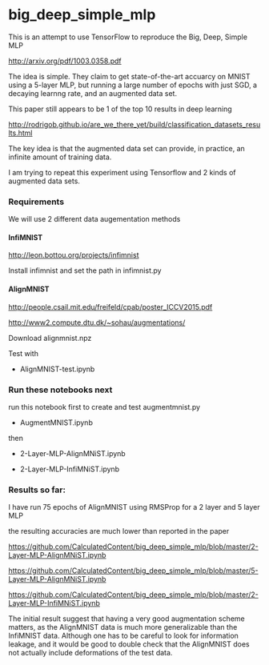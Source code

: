 # big_deep_simple_mlp


This is an attempt to use TensorFlow to reproduce the Big, Deep, Simple MLP 

http://arxiv.org/pdf/1003.0358.pdf

The idea is simple. They claim to get state-of-the-art accuarcy on MNIST using a 5-layer MLP, but running a large number of epochs with just SGD, a decaying learnng rate, and an augmented data set.

This paper still appears to be 1 of the top 10 results in deep learning

http://rodrigob.github.io/are_we_there_yet/build/classification_datasets_results.html


The key idea is that the augmented data set can provide, in practice, an infinite amount of training data.

I am trying to repeat this experiment using Tensorflow and 2 kinds of augmented data sets.

### Requirements

We will use 2 different data augementation methods

#### InfiMNIST

 http://leon.bottou.org/projects/infimnist

 Install infimnist and set the path in infimnist.py  

#### AlignMNIST

 http://people.csail.mit.edu/freifeld/cpab/poster_ICCV2015.pdf

 http://www2.compute.dtu.dk/~sohau/augmentations/

 Download alignmnist.npz	

 Test with

 - AlignMNIST-test.ipynb


### Run these notebooks next

run this notebook first to create and test augmentmnist.py

- AugmentMNIST.ipynb

then

- 2-Layer-MLP-AlignMNiST.ipynb

- 2-Layer-MLP-InfiMNiST.ipynb  


### Results so far:

I have run 75 epochs of AlignMNIST using RMSProp for a 2 layer and 5 layer MLP

the resulting accuracies are much lower than reported in the paper

https://github.com/CalculatedContent/big_deep_simple_mlp/blob/master/2-Layer-MLP-AlignMNiST.ipynb

https://github.com/CalculatedContent/big_deep_simple_mlp/blob/master/5-Layer-MLP-AlignMNiST.ipynb

https://github.com/CalculatedContent/big_deep_simple_mlp/blob/master/2-Layer-MLP-InfiMNiST.ipynb



The initial result suggest that having a very good augmentation scheme matters, as the AlignMNIST data is much more generalizable than the InfiMNIST data. Although one has to be careful to look for information leakage, and it would be good to double check that the AlignMNIST does not actually include deformations of the test data.





